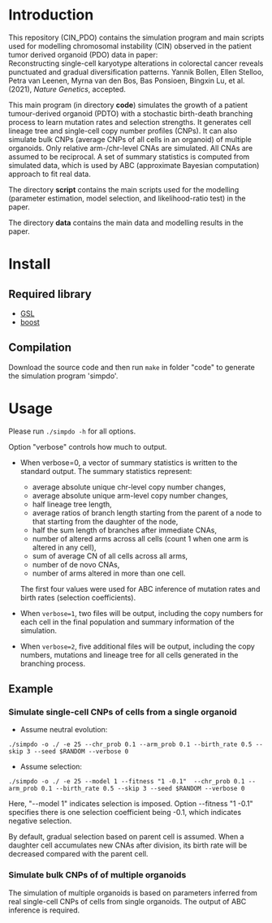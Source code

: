# Introduction

This repository (CIN_PDO) contains the simulation program and main scripts used for modelling chromosomal instability (CIN) observed in the patient tumor derived organoid (PDO) data in paper: \
Reconstructing single-cell karyotype alterations in colorectal cancer reveals punctuated and gradual diversification patterns.
Yannik Bollen, Ellen Stelloo, Petra van Leenen, Myrna van den Bos, Bas Ponsioen, Bingxin Lu, et al. (2021), *Nature Genetics*, accepted.

This main program (in directory __code__) simulates the growth of a patient tumour-derived organoid (PDTO) with a stochastic birth-death branching process to learn mutation rates and selection strengths.
It generates cell lineage tree and single-cell copy number profiles (CNPs). It can also simulate bulk CNPs (average CNPs of all cells in an organoid) of multiple organoids.
Only relative arm-/chr-level CNAs are simulated.
All CNAs are assumed to be reciprocal.
A set of summary statistics is computed from simulated data, which is used by ABC (approximate Bayesian computation) approach to fit real data.

The directory __script__ contains the main scripts used for the modelling (parameter estimation, model selection, and likelihood-ratio test) in the paper.

The directory __data__ contains the main data and modelling results in the paper.


# Install
## Required library
* [GSL](https://www.gnu.org/software/gsl/)
* [boost](https://www.boost.org)

## Compilation
Download the source code and then run `make` in folder "code" to generate the simulation program 'simpdo'.



# Usage
Please run `./simpdo -h` for all options.

Option "verbose" controls how much to output.

* When verbose=0, a vector of summary statistics is written to the standard output.
The summary statistics represent:
  * average absolute unique chr-level copy number changes,
  * average absolute unique arm-level copy number changes,
  * half lineage tree length,
  * average ratios of branch length starting from the parent of a node to that starting from the daughter of the node,
  * half the sum length of branches after immediate CNAs,
  * number of altered arms across all cells (count 1 when one arm is altered in any cell),
  * sum of average CN of all cells across all arms,
  * number of de novo CNAs,
  * number of arms altered in more than one cell.

  The first four values were used for ABC inference of mutation rates and birth rates (selection coefficients).

* When `verbose=1`, two files will be output, including the copy numbers for each cell in the final population and summary information of the simulation.

* When `verbose=2`, five additional files will be output, including the copy numbers, mutations and lineage tree for all cells generated in the branching process.



## Example
### Simulate single-cell CNPs of cells from a single organoid

* Assume neutral evolution:
```
./simpdo -o ./ -e 25 --chr_prob 0.1 --arm_prob 0.1 --birth_rate 0.5 --skip 3 --seed $RANDOM --verbose 0
```


* Assume selection:
```
./simpdo -o ./ -e 25 --model 1 --fitness "1 -0.1"  --chr_prob 0.1 --arm_prob 0.1 --birth_rate 0.5 --skip 3 --seed $RANDOM --verbose 0
```

  Here, "--model 1" indicates selection is imposed.
  Option --fitness "1 -0.1" specifies there is one selection coefficient being -0.1, which indicates negative selection.

  By default, gradual selection based on parent cell is assumed.
  When a daughter cell accumulates new CNAs after division, its birth rate will be decreased compared with the parent cell.


### Simulate bulk CNPs of of multiple organoids

The simulation of multiple organoids is based on parameters inferred from real single-cell CNPs of cells from single organoids.
The output of ABC inference is required.
